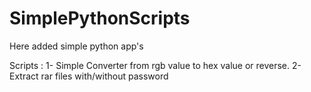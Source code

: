 # SimplePythonScripts
Here added simple python app's



Scripts :
1- Simple Converter from rgb value to hex value or reverse.
2- Extract rar files with/without password
